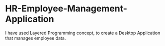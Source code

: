 # HR-Employee-Management-Application
I have used Layered Programming concept, to create a Desktop Application that manages employee data.
